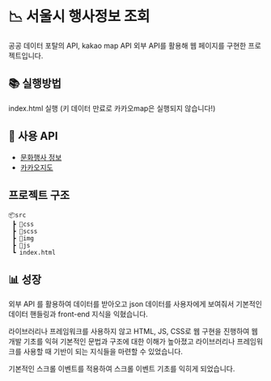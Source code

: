 # 📉 서울시 행사정보 조회

공공 데이터 포탈의 API, kakao map API 외부 API를 활용해 웹 페이지를 구현한 프로젝트입니다.

## 📚 실행방법

index.html 실행 (키 데이터 만료로 카카오map은 실행되지 않습니다!)

## 📑 사용 API
- [문화행사 정보](http://data.seoul.go.kr/dataList/OA-2269/S/1/datasetView.do)
- [카카오지도](https://apis.map.kakao.com/) 

## 프로젝트 구조
```
📦src
 ┣ 📂css
 ┣ 📂scss
 ┣ 📂img
 ┣ 📂js
 ┗ index.html 
```

## 📊 성장 
외부 API 를 활용하여 데이터를 받아오고 json 데이터를 사용자에게 보여줘서 기본적인 데이터 핸들링과 front-end 지식을 익혔습니다.  
  
라이브러리나 프레임워크를 사용하지 않고 HTML, JS, CSS로 웹 구현을 진행하여 웹 개발 기초를 익혀 기본적인 문법과 구조에 대한 이해가 높아졌고 라이브러리나 프레임워크를 사용할 때 기반이 되는 지식들을 마련할 수 있었습니다.  
  
기본적인 스크롤 이벤트를 적용하여 스크롤 이벤트 기초를 익히게 되었습니다.
